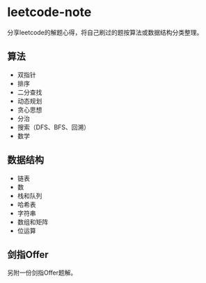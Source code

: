 # leetcode-note
分享leetcode的解题心得，将自己刷过的题按算法或数据结构分类整理。

## 算法

- 双指针
- 排序
- 二分查找
- 动态规划
- 贪心思想
- 分治
- 搜索（DFS、BFS、回溯）
- 数学

## 数据结构

- 链表
- 数
- 栈和队列
- 哈希表
- 字符串
- 数组和矩阵
- 位运算

## 剑指Offer ##

另附一份剑指Offer题解。